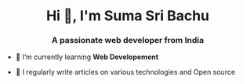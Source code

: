 
<h1 align="center">Hi 👋, I'm Suma Sri Bachu</h1>
<h3 align="center">A passionate web developer from India</h3>

- 🌱 I’m currently learning **Web Developement**

- 📝 I regularly write articles on various technologies and Open source


<!--
**suma30/suma30** is a ✨ _special_ ✨ repository because its `README.md` (this file) appears on your GitHub profile.

Here are some ideas to get you started:

- 🔭 I’m currently working on ...
- 🌱 I’m currently learning ...
- 👯 I’m looking to collaborate on ...
- 🤔 I’m looking for help with ...
- 💬 Ask me about ...
- 📫 How to reach me: ...
- 😄 Pronouns: ...
- ⚡ Fun fact: ...
-->
